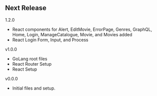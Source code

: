 Next Release
-
1.2.0

* React components for Alert, EditMovie, ErrorPage, Genres, GraphQL, Home, Login, ManageCatalogue, Movie, and Movies added
* React Login Form, Input, and Process

v1.0.0
* GoLang root files
* React Router Setup
* React Setup

v0.0.0
* Initial files and setup.